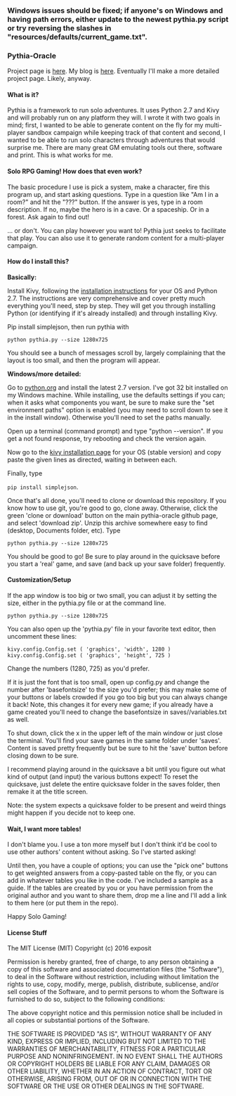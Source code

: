 ### Windows issues should be fixed; if anyone's on Windows and having path errors, either update to the newest pythia.py script or try reversing the slashes in "resources/defaults/current_game.txt".

### Pythia-Oracle
Project page is [here](https://exposit.github.io/pythia-oracle/). My blog is [here](https://exposit.github.io/katamoiran/). Eventually I'll make a more detailed project page. Likely, anyway.

#### What is it?

Pythia is a framework to run solo adventures. It uses Python 2.7 and Kivy and will probably run on any platform they will. I wrote it with two goals in mind; first, I wanted to be able to generate content on the fly for my multi-player sandbox campaign while keeping track of that content and second, I wanted to be able to run solo characters through adventures that would surprise me. There are many great GM emulating tools out there, software and print. This is what works for me.

#### Solo RPG Gaming! How does that even work?

The basic procedure I use is pick a system, make a character, fire this program up, and start asking questions. Type in a question like "Am I in a room?" and hit the "???" button. If the answer is yes, type in a room description. If no, maybe the hero is in a cave. Or a spaceship. Or in a forest. Ask again to find out!

... or don't. You can play however you want to! Pythia just seeks to facilitate that play. You can also use it to generate random content for a multi-player campaign.

#### How do I install this?

**Basically:**

Install Kivy, following the [installation instructions](https://kivy.org/docs/installation/installation.html) for your OS and Python 2.7. The instructions are very comprehensive and cover pretty much everything you'll need, step by step. They will get you through installing Python (or identifying if it's already installed) and through installing Kivy.

Pip install simplejson, then run pythia with

`python pythia.py --size 1280x725`

You should see a bunch of messages scroll by, largely complaining that the layout is too small, and then the program will appear.

**Windows/more detailed:**

Go to [python.org](https://www.python.org/downloads/) and install the latest 2.7 version. I've got 32 bit installed on my Windows machine. While installing, use the defaults settings if you can; when it asks what components you want, be sure to make sure the "set environment paths" option is enabled (you may need to scroll down to see it in the install window). Otherwise you'll need to set the paths manually.

Open up a terminal (command prompt) and type "python --version". If you get a not found response, try rebooting and check the version again.

Now go to the [kivy installation page](https://kivy.org/docs/installation/installation.html) for your OS (stable version) and copy paste the given lines as directed, waiting in between each.

Finally, type

`pip install simplejson`.

Once that's all done, you'll need to clone or download this repository. If you know how to use git, you're good to go, clone away. Otherwise, click the green 'clone or download' button on the main pythia-oracle github page, and select 'download zip'. Unzip this archive somewhere easy to find (desktop, Documents folder, etc). Type

`python pythia.py --size 1280x725`

You should be good to go! Be sure to play around in the quicksave before you start a 'real' game, and save (and back up your save folder) frequently.

#### Customization/Setup

If the app window is too big or two small, you can adjust it by setting the size, either in the pythia.py file or at the command line.

`python pythia.py --size 1280x725`

You can also open up the 'pythia.py' file in your favorite text editor, then uncomment these lines:

`kivy.config.Config.set ( 'graphics', 'width', 1280 )`<br>
`kivy.config.Config.set ( 'graphics', 'height', 725 )`

Change the numbers (1280, 725) as you'd prefer.

If it is just the font that is too small, open up config.py and change the number after 'basefontsize' to the size you'd prefer; this may make some of your buttons or labels crowded if you go too big but you can always change it back! Note, this changes it for every new game; if you already have a game created you'll need to change the basefontsize in saves/<game name>/variables.txt as well.

To shut down, click the x in the upper left of the main window or just close the terminal. You'll find your save games in the same folder under 'saves'. Content is saved pretty frequently but be sure to hit the 'save' button before closing down to be sure.

I recommend playing around in the quicksave a bit until you figure out what kind of output (and input) the various buttons expect! To reset the quicksave, just delete the entire quicksave folder in the saves folder, then remake it at the title screen.

Note: the system expects a quicksave folder to be present and weird things might happen if you decide not to keep one.

#### Wait, I want more tables!

I don't blame you. I use a ton more myself but I don't think it'd be cool to use other authors' content without asking. So I've started asking!

Until then, you have a couple of options; you can use the "pick one" buttons to get weighted answers from a copy-pasted table on the fly, or you can add in whatever tables you like in the code. I've included a sample as a guide. If the tables are created by you or you have permission from the original author and you want to share them, drop me a line and I'll add a link to them here (or put them in the repo).

Happy Solo Gaming!

#### License Stuff

The MIT License (MIT)
Copyright (c) 2016 exposit

Permission is hereby granted, free of charge, to any person obtaining a copy of this software and associated documentation files (the "Software"), to deal in the Software without restriction, including without limitation the rights to use, copy, modify, merge, publish, distribute, sublicense, and/or sell copies of the Software, and to permit persons to whom the Software is furnished to do so, subject to the following conditions:

The above copyright notice and this permission notice shall be included in all copies or substantial portions of the Software.

THE SOFTWARE IS PROVIDED "AS IS", WITHOUT WARRANTY OF ANY KIND, EXPRESS OR IMPLIED, INCLUDING BUT NOT LIMITED TO THE WARRANTIES OF MERCHANTABILITY, FITNESS FOR A PARTICULAR PURPOSE AND NONINFRINGEMENT. IN NO EVENT SHALL THE AUTHORS OR COPYRIGHT HOLDERS BE LIABLE FOR ANY CLAIM, DAMAGES OR OTHER LIABILITY, WHETHER IN AN ACTION OF CONTRACT, TORT OR OTHERWISE, ARISING FROM, OUT OF OR IN CONNECTION WITH THE SOFTWARE OR THE USE OR OTHER DEALINGS IN THE SOFTWARE.
